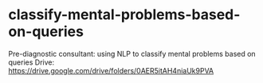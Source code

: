 # classify-mental-problems-based-on-queries
 Pre-diagnostic consultant: using NLP to classify mental problems based on queries
Drive: https://drive.google.com/drive/folders/0AER5itAH4niaUk9PVA
